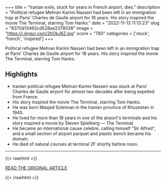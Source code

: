 +++
title = "Iranian exile, stuck for years in French airport, dies."
description = "Political refugee Mehran Karimi Nasseri had been left in an immigration trap at Paris' Charles de Gaulle airport for 18 years. His story inspired the movie The Terminal, starring Tom Hanks."
date = "2022-11-13 11:13:23"
slug = "6370d13462cd528ae2378038"
image = "https://i.imgur.com/2hOkJ6Z.jpg"
score = "780"
categories = ['stuck', 'french', 'inspired']
+++

Political refugee Mehran Karimi Nasseri had been left in an immigration trap at Paris' Charles de Gaulle airport for 18 years. His story inspired the movie The Terminal, starring Tom Hanks.

## Highlights

- Iranian political refugee Mehran Karimi Nasseri was stuck at Paris' Charles de Gaulle airport for almost two decades after being expelled from France.
- His story inspired the movie The Terminal, starring Tom Hanks.
- He was born Masjed Soleiman in the Iranian province of Khuzestan in 1945.
- He lived for more than 18 years in one of the airport's terminals and his story inspired a movie by Steven Spielberg — The Terminal.
- He became an international cause celebre, calling himself "Sir Alfred", and a small section of airport parquet and plastic bench became his domain.
- He died of natural courses at terminal 2F shortly before noon.

---

{{< rawhtml >}}
  <p class="article-category">
    <a target="_blank" href="https://www.dw.com/en/iranian-exile-stuck-for-years-in-french-airport-dies/a-63737595">READ THE ORIGINAL ARTICLE</a>
  </p>
{{< /rawhtml >}}

